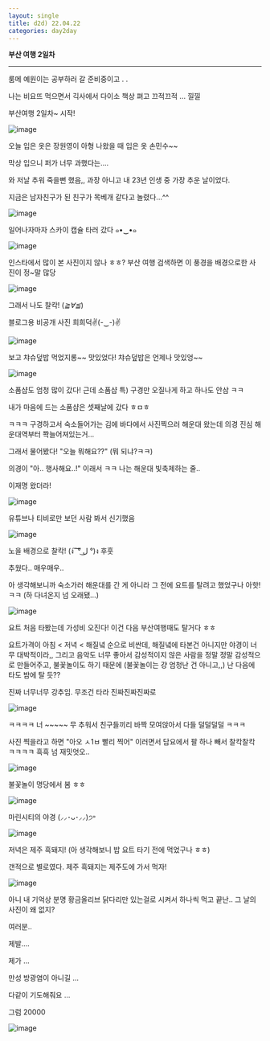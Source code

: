 ```yaml
---
layout: single
title: d2d) 22.04.22
categories: day2day
---
```


__부산 여행 2일차__

-------------------------------------------------------------------------------------------

룸메 예원이는 공부하러 갈 준비중이고 . . 

나는 비요뜨 먹으면서 긱사에서 다이소 책상 펴고 끄적끄적 ... 낄낄

부산여행 2일차~ 시작!

![image](https://user-images.githubusercontent.com/52832956/164580150-0b1b2843-e38b-43f9-b305-1191bc98a47f.png)

오늘 입은 옷은 장원영이 아형 나왔을 때 입은 옷 손민수~~

막상 입으니 퍼가 너무 과했다는....

와 저날 추워 죽을뻔 했음,, 과장 아니고 내 23년 인생 중 가장 추운 날이었다.

지금은 남자친구가 된 친구가 목베개 같다고 놀렸다...^^

![image](https://user-images.githubusercontent.com/52832956/164580345-623f69e0-a03a-4b5d-a264-e15ad142b5b1.png)

일어나자마자 스카이 캡슐 타러 갔다 ๑•‿•๑

![image](https://user-images.githubusercontent.com/52832956/164615968-291ec936-b9be-41a5-9405-2d04380047dc.png)

인스타에서 많이 본 사진이지 않나 ㅎㅎ? 부산 여행 검색하면 이 풍경을 배경으로한 사진이 정~말 많당

![image](https://user-images.githubusercontent.com/52832956/164616107-02964090-6cfd-47fa-8794-d514f6819376.png)

그래서 나도 찰칵! (*≧∀≦*) 

블로그용 비공개 사진 희희덕✌(-‿-)✌

![image](https://user-images.githubusercontent.com/52832956/164616355-e90a78c5-dc0d-4d46-87fc-1a6fa9fa973b.png)

보고 챠슈덮밥 먹었지롱~~ 맛있었다! 챠슈덮밥은 언제나 맛있엉~~

![image](https://user-images.githubusercontent.com/52832956/164616400-5c6341f9-b04b-4d06-8d5d-baa58e60698e.png)

소품샵도 엄청 많이 갔다! 근데 소품샵 특) 구경만 오질나게 하고 하나도 안삼 ㅋㅋ

내가 마음에 드는 소품샵은 셋째날에 갔다 ㅎㅁㅎ

ㅋㅋㅋ 구경하고서 숙소들어가는 김에 바다에서 사진찍으러 해운대 왔는데 의경 진심 해운대역부터 쫙늘어져있는거...

그래서 물어봤다! "오늘 뭐해요??" (뭐 되냐?ㅋㅋ)

의경이 "아.. 행사해요..!" 이래서 ㅋㅋ 나는 해운대 빛축제하는 줄..

이재명 왔더라! 

![image](https://user-images.githubusercontent.com/52832956/164616849-a7591f5d-b161-4dee-992a-5909905b190d.png)

유튜브나 티비로만 보던 사람 봐서 신기했음

![image](https://user-images.githubusercontent.com/52832956/164616935-6ed92e12-e650-4ca8-8aaa-061d0c783efe.png)

노을 배경으로 찰칵! (ง ͠ ͠° ل͜ °)ง 후훗

추웠다.. 매우매우..

아 생각해보니까 숙소가러 해운대를 간 게 아니라 그 전에 요트를 탈려고 했었구나 아핫! ㅋㅋ (하 다녀온지 넘 오래됐...)

![image](https://user-images.githubusercontent.com/52832956/164617081-49a003d9-7182-4de6-826b-8f32cac3a5cd.png)

요트 처음 타봤는데 가성비 오진다! 이건 다음 부산여행때도 탈거다 ㅎㅎ

요트가격이 아침 < 저녁 < 해질녘 순으로 비싼데, 해질녘에 타본건 아니지만 야경이 너무 대박적이라,, 그리고 음악도 너무 좋아서 감성적이지 않은 사람을 정말 정말 감성적으로 만들어주고, 불꽃놀이도 하기 때문에 (불꽃놀이는 걍 엄청난 건 아니고,,) 난 다음에 타도 밤에 탈 듯??

진짜 너무너무 강추임. 무조건 타라 진짜진짜진짜로

![image](https://user-images.githubusercontent.com/52832956/164617472-252da999-77b4-4aba-b5f9-c97a0fef5abc.png)

ㅋㅋㅋㅋ 너 ~~~~~ 무 추워서 친구들끼리 바짝 모여앉아서 다들 덜덜덜덜 ㅋㅋㅋ 

사진 찍을라고 하면 "아오 ㅅ1ㅂ 빨리 찍어" 이러면서 담요에서 팔 하나 빼서 찰칵찰칵 ㅋㅋㅋㅋ 흑흑 넘 재밋엇오..

![image](https://user-images.githubusercontent.com/52832956/164617689-67f261cf-a73f-40a2-b2cf-03a4155edcd0.png)

불꽃놀이 명당에서 봄 ㅎㅎ

![image](https://user-images.githubusercontent.com/52832956/164617926-feb45ea4-f092-42da-8c77-191e0cde8cb5.png)

마린시티의 야경 (⸝⸝･ᴗ･⸝⸝)੭˒˒

![image](https://user-images.githubusercontent.com/52832956/164617739-8c18f735-3391-4e3a-be39-bf0e41e4d6c7.png)

저녁은 제주 흑돼지! (아 생각해보니 밥 요트 타기 전에 먹었구나 ㅎㅎ)

갠적으로 별로였다. 제주 흑돼지는 제주도에 가서 먹자!

![image](https://user-images.githubusercontent.com/52832956/164618033-4de2ef77-524c-44cc-b7c4-9d42695da7ae.png)

아니 내 기억상 분명 황금올리브 닭다리만 있는걸로 시켜서 하나씩 먹고 끝난.. 그 날의 사진이 왜 없지?

여러분.. 

제발....

제가 ...

만성 방광염이 아니길 ...

다같이 기도해줘요 ...

그럼 20000

![image](https://user-images.githubusercontent.com/52832956/164618448-37c7184b-5657-418a-a733-f59e1a2e3e3d.png)





